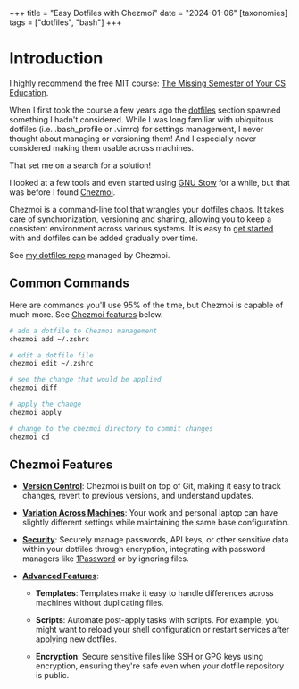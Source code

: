 +++
title = "Easy Dotfiles with Chezmoi"
date = "2024-01-06"
[taxonomies]
  tags = ["dotfiles", "bash"]
+++

# Introduction

I highly recommend the free MIT course: [The Missing Semester of Your CS Education](https://missing.csail.mit.edu/2020/command-line/).

When I first took the course a few years ago the [dotfiles](https://missing.csail.mit.edu/2020/command-line/) section spawned something I hadn't considered. While I was long familiar with ubiquitous dotfiles (i.e. .bash_profile or .vimrc) for settings management, I never thought about managing or versioning them! And I especially never considered making them usable across machines.

That set me on a search for a solution!

I looked at a few tools and even started using [GNU Stow](https://www.gnu.org/software/stow/) for a while, but that was before I found [Chezmoi](https://www.chezmoi.io/).

Chezmoi is a command-line tool that wrangles your dotfiles chaos. It takes care of synchronization, versioning and sharing, allowing you to keep a consistent environment across various systems. It is easy to [get started](https://www.chezmoi.io/quick-start/) with and dotfiles can be added gradually over time.

See [my dotfiles repo](https://github.com/gavinest/dotfiles) managed by Chezmoi.

## Common Commands

Here are commands you'll use 95% of the time, but Chezmoi is capable of much more. See [Chezmoi features](#chezmoi-features) below.

```bash
# add a dotfile to Chezmoi management
chezmoi add ~/.zshrc

# edit a dotfile file
chezmoi edit ~/.zshrc

# see the change that would be applied
chezmoi diff

# apply the change
chezmoi apply

# change to the chezmoi directory to commit changes
chezmoi cd
```

## Chezmoi Features

- **<ins>Version Control</ins>**: Chezmoi is built on top of Git, making it easy to track changes, revert to previous versions, and understand updates.

- **<ins>Variation Across Machines</ins>**: Your work and personal laptop can have slightly different settings while maintaining the same
base configuration.

- **<ins>Security</ins>**: Securely manage passwords, API keys, or other sensitive data within your dotfiles through encryption, integrating with password managers like [1Password](https://1password.com/) or by ignoring files.

- **<ins>Advanced Features</ins>**:

  - **Templates**: Templates make it easy to handle differences across machines without duplicating files.

  - **Scripts**: Automate post-apply tasks with scripts. For example, you might want to reload your shell configuration or restart services after applying new dotfiles.
  
  - **Encryption**: Secure sensitive files like SSH or GPG keys using encryption, ensuring they're safe even when your dotfile repository is public.
